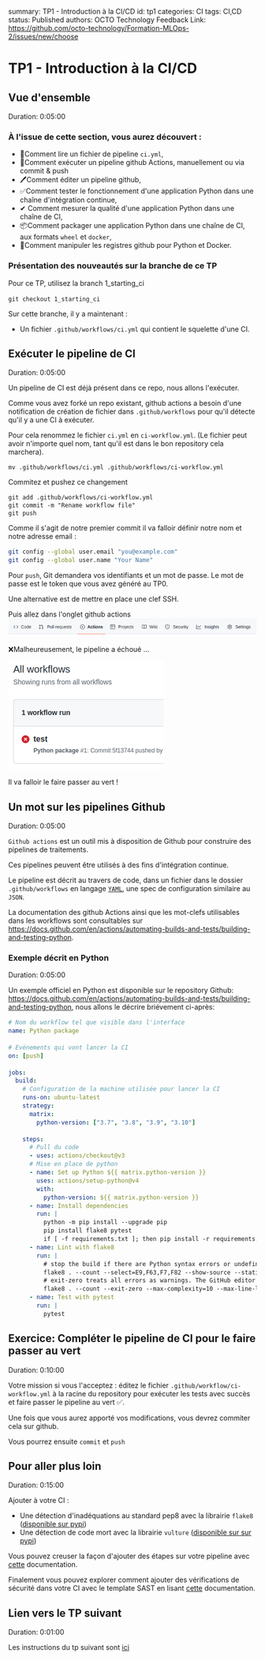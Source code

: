 summary: TP1 - Introduction à la CI/CD
id: tp1
categories: CI
tags: CI,CD
status: Published
authors: OCTO Technology
Feedback Link: https://github.com/octo-technology/Formation-MLOps-2/issues/new/choose

# TP1 - Introduction à la CI/CD

## Vue d'ensemble

Duration: 0:05:00

### À l'issue de cette section, vous aurez découvert :

- 📄Comment lire un fichier de pipeline `ci.yml`,
- 🚀Comment exécuter un pipeline github Actions, manuellement ou via commit & push
- 🖊Comment éditer un pipeline github,
- ✅Comment tester le fonctionnement d'une application Python dans une chaîne d'intégration continue,
- ✔ Comment mesurer la qualité d'une application Python dans une chaîne de CI,
- 📦Comment packager une application Python dans une chaîne de CI, aux formats `wheel` et `docker`,
- 🐳Comment manipuler les registres github pour Python et Docker.

### Présentation des nouveautés sur la branche de ce TP

Pour ce TP, utilisez la branch 1_starting_ci

`git checkout 1_starting_ci`

Sur cette branche, il y a maintenant : 
- Un fichier `.github/workflows/ci.yml` qui contient le squelette d'une CI. 

## Exécuter le pipeline de CI

Duration: 0:05:00

Un pipeline de CI est déjà présent dans ce repo, nous allons l'exécuter.

Comme vous avez forké un repo existant, github actions a besoin d'une notification de création de fichier dans `.github/workflows` 
pour qu'il détecte qu'il y a une CI à exécuter.

Pour cela renommez le fichier `ci.yml` en `ci-workflow.yml`. (Le fichier peut avoir n'importe quel nom, tant qu'il est dans le bon repository cela marchera).
```shell
mv .github/workflows/ci.yml .github/workflows/ci-workflow.yml
```

Commitez et pushez ce changement
```shell
git add .github/workflows/ci-workflow.yml
git commit -m "Rename workflow file"
git push
```

Comme il s'agit de notre premier commit il va falloir définir notre nom et notre adresse email :

```bash
git config --global user.email "you@example.com"
git config --global user.name "Your Name"
```

Pour `push`, Git demandera vos identifiants et un mot de passe. Le mot de passe est le token que vous avez généré au TP0.

Une alternative est de mettre en place une clef SSH.

Puis allez dans l'onglet github actions
![onglet Actions](./docs/tp1/onglet-actions.png)

❌Malheureusement, le pipeline a échoué ...

![pipeline tests rouge](./docs/tp1/failed-ci.png)

Il va falloir le faire passer au vert !

## Un mot sur les pipelines Github

Duration: 0:05:00

`Github actions` est un outil mis à disposition de Github pour construire des pipelines de traitements.

Ces pipelines peuvent être utilisés à des fins d'intégration continue.

Le pipeline est décrit au travers de code, dans un fichier dans le dossier `.github/workflows` en langage [`YAML`](https://learnxinyminutes.com/docs/fr-fr/yaml-fr/), une spec de configuration similaire au `JSON`.

La documentation des github Actions ainsi que les mot-clefs utilisables dans les workflows sont consultables sur <https://docs.github.com/en/actions/automating-builds-and-tests/building-and-testing-python>.

### Exemple décrit en Python

Duration: 0:05:00

Un exemple officiel en Python est disponible sur le repository Github: <https://docs.github.com/en/actions/automating-builds-and-tests/building-and-testing-python>, nous allons le décrire briévement ci-après:

```yaml
# Nom du workflow tel que visible dans l'interface
name: Python package

# Evènements qui vont lancer la CI
on: [push]

jobs:
  build:
    # Configuration de la machine utilisée pour lancer la CI
    runs-on: ubuntu-latest
    strategy:
      matrix:
        python-version: ["3.7", "3.8", "3.9", "3.10"]

    steps:
      # Pull du code
      - uses: actions/checkout@v3
      # Mise en place de python
      - name: Set up Python ${{ matrix.python-version }}
        uses: actions/setup-python@v4
        with:
          python-version: ${{ matrix.python-version }}
      - name: Install dependencies
        run: |
          python -m pip install --upgrade pip
          pip install flake8 pytest
          if [ -f requirements.txt ]; then pip install -r requirements.txt; fi
      - name: Lint with flake8
        run: |
          # stop the build if there are Python syntax errors or undefined names
          flake8 . --count --select=E9,F63,F7,F82 --show-source --statistics
          # exit-zero treats all errors as warnings. The GitHub editor is 127 chars wide
          flake8 . --count --exit-zero --max-complexity=10 --max-line-length=127 --statistics
      - name: Test with pytest
        run: |
          pytest
```

## Exercice: Compléter le pipeline de CI pour le faire passer au vert

Duration: 0:10:00

Votre mission si vous l'acceptez : éditez le fichier `.github/workflow/ci-workflow.yml` à la racine du repository pour exécuter les tests avec succès et faire passer le pipeline au vert ✅.

Une fois que vous aurez apporté vos modifications, vous devrez commiter cela sur github.

Vous pourrez ensuite `commit` et `push`

## Pour aller plus loin

Duration: 0:15:00

Ajouter à votre CI :
- Une détection d'inadéquations au standard pep8 avec la librairie `flake8` ([disponible sur pypi](https://pypi.org/project/flake8/))
- Une détection de code mort avec la librairie `vulture` ([disponible sur sur pypi](https://pypi.org/project/vulture/))

Vous pouvez creuser la façon d'ajouter des étapes sur votre pipeline avec [cette](https://docs.github.com/fr/actions/quickstart) documentation.

Finalement vous pouvez explorer comment ajouter des vérifications de sécurité dans votre CI avec le template SAST en lisant [cette](https://github.com/marketplace/actions/sast-scan) documentation.

## Lien vers le TP suivant

Duration: 0:01:00

Les instructions du tp suivant sont [ici](https://octo-technology.github.io/Formation-MLOps-2/tp2#0)